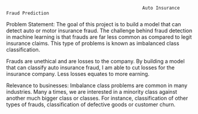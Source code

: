                                                        Auto Insurance Fraud Prediction
  Problem Statement: The goal of this project is to build a model that can detect auto or motor insurance fraud. The challenge behind fraud detection in machine learning is that frauds are far less common as compared to legit insurance claims. This type of problems is known as imbalanced class classification.

Frauds are unethical and are losses to the company. By building a model that can classify auto insurance fraud, I am able to cut losses for the insurance company. Less losses equates to more earning.

Relevance to businesses: Imbalance class problems are common in many industries. Many a times, we are interested in a minority class against another much bigger class or classes. For instance, classification of other types of frauds, classification of defective goods or customer churn.
